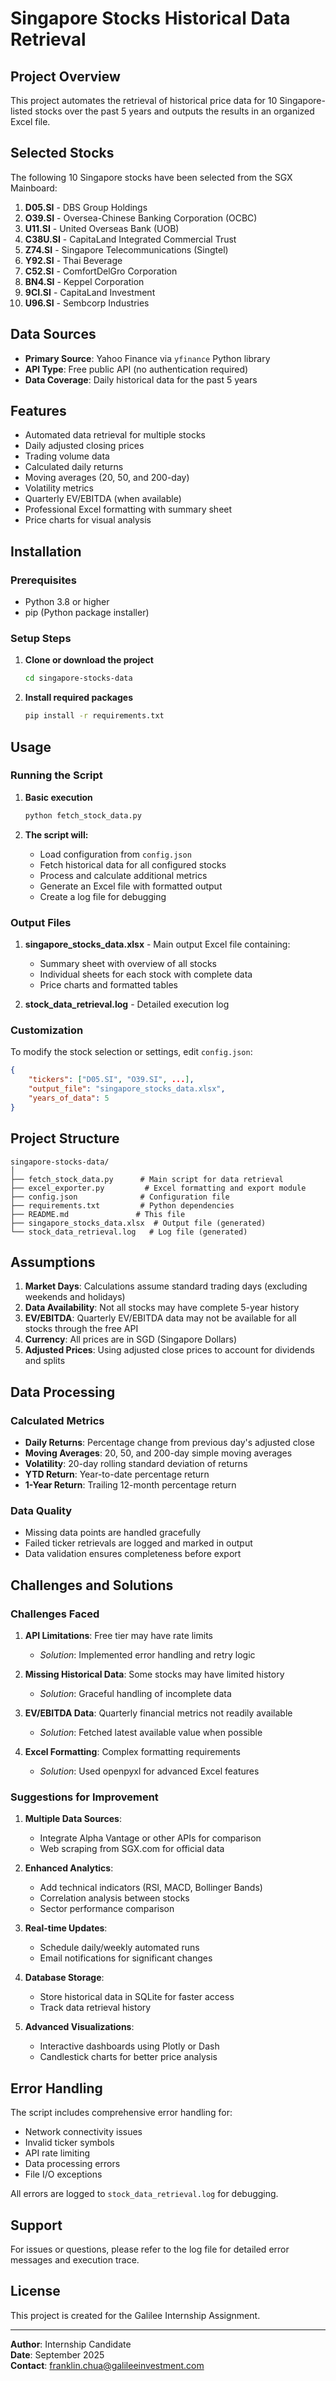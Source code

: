 # Singapore Stocks Historical Data Retrieval

## Project Overview
This project automates the retrieval of historical price data for 10 Singapore-listed stocks over the past 5 years and outputs the results in an organized Excel file.

## Selected Stocks
The following 10 Singapore stocks have been selected from the SGX Mainboard:

1. **D05.SI** - DBS Group Holdings
2. **O39.SI** - Oversea-Chinese Banking Corporation (OCBC)
3. **U11.SI** - United Overseas Bank (UOB)
4. **C38U.SI** - CapitaLand Integrated Commercial Trust
5. **Z74.SI** - Singapore Telecommunications (Singtel)
6. **Y92.SI** - Thai Beverage
7. **C52.SI** - ComfortDelGro Corporation
8. **BN4.SI** - Keppel Corporation
9. **9CI.SI** - CapitaLand Investment
10. **U96.SI** - Sembcorp Industries

## Data Sources
- **Primary Source**: Yahoo Finance via `yfinance` Python library
- **API Type**: Free public API (no authentication required)
- **Data Coverage**: Daily historical data for the past 5 years

## Features
- Automated data retrieval for multiple stocks
- Daily adjusted closing prices
- Trading volume data
- Calculated daily returns
- Moving averages (20, 50, and 200-day)
- Volatility metrics
- Quarterly EV/EBITDA (when available)
- Professional Excel formatting with summary sheet
- Price charts for visual analysis

## Installation

### Prerequisites
- Python 3.8 or higher
- pip (Python package installer)

### Setup Steps

1. **Clone or download the project**
   ```bash
   cd singapore-stocks-data
   ```

2. **Install required packages**
   ```bash
   pip install -r requirements.txt
   ```

## Usage

### Running the Script

1. **Basic execution**
   ```bash
   python fetch_stock_data.py
   ```

2. **The script will:**
   - Load configuration from `config.json`
   - Fetch historical data for all configured stocks
   - Process and calculate additional metrics
   - Generate an Excel file with formatted output
   - Create a log file for debugging

### Output Files

1. **singapore_stocks_data.xlsx** - Main output Excel file containing:
   - Summary sheet with overview of all stocks
   - Individual sheets for each stock with complete data
   - Price charts and formatted tables

2. **stock_data_retrieval.log** - Detailed execution log

### Customization

To modify the stock selection or settings, edit `config.json`:
```json
{
    "tickers": ["D05.SI", "O39.SI", ...],
    "output_file": "singapore_stocks_data.xlsx",
    "years_of_data": 5
}
```

## Project Structure
```
singapore-stocks-data/
│
├── fetch_stock_data.py      # Main script for data retrieval
├── excel_exporter.py         # Excel formatting and export module
├── config.json              # Configuration file
├── requirements.txt         # Python dependencies
├── README.md               # This file
├── singapore_stocks_data.xlsx  # Output file (generated)
└── stock_data_retrieval.log   # Log file (generated)
```

## Assumptions

1. **Market Days**: Calculations assume standard trading days (excluding weekends and holidays)
2. **Data Availability**: Not all stocks may have complete 5-year history
3. **EV/EBITDA**: Quarterly EV/EBITDA data may not be available for all stocks through the free API
4. **Currency**: All prices are in SGD (Singapore Dollars)
5. **Adjusted Prices**: Using adjusted close prices to account for dividends and splits

## Data Processing

### Calculated Metrics
- **Daily Returns**: Percentage change from previous day's adjusted close
- **Moving Averages**: 20, 50, and 200-day simple moving averages
- **Volatility**: 20-day rolling standard deviation of returns
- **YTD Return**: Year-to-date percentage return
- **1-Year Return**: Trailing 12-month percentage return

### Data Quality
- Missing data points are handled gracefully
- Failed ticker retrievals are logged and marked in output
- Data validation ensures completeness before export

## Challenges and Solutions

### Challenges Faced
1. **API Limitations**: Free tier may have rate limits
   - *Solution*: Implemented error handling and retry logic

2. **Missing Historical Data**: Some stocks may have limited history
   - *Solution*: Graceful handling of incomplete data

3. **EV/EBITDA Data**: Quarterly financial metrics not readily available
   - *Solution*: Fetched latest available value when possible

4. **Excel Formatting**: Complex formatting requirements
   - *Solution*: Used openpyxl for advanced Excel features

### Suggestions for Improvement

1. **Multiple Data Sources**: 
   - Integrate Alpha Vantage or other APIs for comparison
   - Web scraping from SGX.com for official data

2. **Enhanced Analytics**:
   - Add technical indicators (RSI, MACD, Bollinger Bands)
   - Correlation analysis between stocks
   - Sector performance comparison

3. **Real-time Updates**:
   - Schedule daily/weekly automated runs
   - Email notifications for significant changes

4. **Database Storage**:
   - Store historical data in SQLite for faster access
   - Track data retrieval history

5. **Advanced Visualizations**:
   - Interactive dashboards using Plotly or Dash
   - Candlestick charts for better price analysis

## Error Handling

The script includes comprehensive error handling for:
- Network connectivity issues
- Invalid ticker symbols
- API rate limiting
- Data processing errors
- File I/O exceptions

All errors are logged to `stock_data_retrieval.log` for debugging.

## Support

For issues or questions, please refer to the log file for detailed error messages and execution trace.

## License

This project is created for the Galilee Internship Assignment.

---

**Author**: Internship Candidate  
**Date**: September 2025  
**Contact**: franklin.chua@galileeinvestment.com
